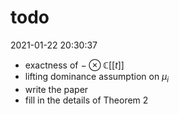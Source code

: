 # todo

2021-01-22 20:30:37

- exactness of $-\otimes\mathbb C[[t]]$
- lifting dominance assumption on $\mu_i$
- write the paper
- fill in the details of Theorem 2
